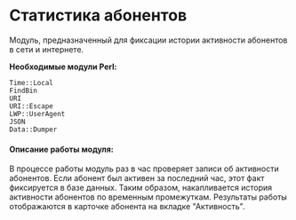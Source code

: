 # Статистика абонентов

Модуль, предназначенный для фиксации истории активности абонентов в сети и интернете.

**Необходимые модули Perl:**

```
Time::Local
FindBin
URI
URI::Escape
LWP::UserAgent
JSON
Data::Dumper
```

#### Описание работы модуля:

В процессе работы модуль раз в час проверяет записи об активности абонентов. Если абонент был активен за последний час, этот факт фиксируется в базе данных. Таким образом, накапливается история активности абонентов по временным промежуткам. Результаты работы отображаются в карточке абонента на вкладке "Активность".
